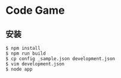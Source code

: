 # Code Game

## 安装

    $ npm install
    $ npm run build
    $ cp config _sample.json development.json
    $ vim development.json
    $ node app
